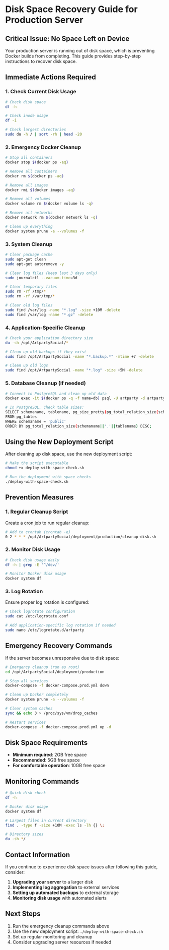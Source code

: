 # Disk Space Recovery Guide for Production Server

## Critical Issue: No Space Left on Device

Your production server is running out of disk space, which is preventing Docker builds from completing. This guide provides step-by-step instructions to recover disk space.

## Immediate Actions Required

### 1. Check Current Disk Usage
```bash
# Check disk space
df -h

# Check inode usage
df -i

# Check largest directories
sudo du -h / | sort -rh | head -20
```

### 2. Emergency Docker Cleanup
```bash
# Stop all containers
docker stop $(docker ps -aq)

# Remove all containers
docker rm $(docker ps -aq)

# Remove all images
docker rmi $(docker images -aq)

# Remove all volumes
docker volume rm $(docker volume ls -q)

# Remove all networks
docker network rm $(docker network ls -q)

# Clean up everything
docker system prune -a --volumes -f
```

### 3. System Cleanup
```bash
# Clear package cache
sudo apt-get clean
sudo apt-get autoremove -y

# Clear log files (keep last 3 days only)
sudo journalctl --vacuum-time=3d

# Clear temporary files
sudo rm -rf /tmp/*
sudo rm -rf /var/tmp/*

# Clear old log files
sudo find /var/log -name "*.log" -size +10M -delete
sudo find /var/log -name "*.gz" -delete
```

### 4. Application-Specific Cleanup
```bash
# Check your application directory size
du -sh /opt/ArtpartySocial/*

# Clean up old backups if they exist
sudo find /opt/ArtpartySocial -name "*.backup.*" -mtime +7 -delete

# Clean up old logs
sudo find /opt/ArtpartySocial -name "*.log" -size +5M -delete
```

### 5. Database Cleanup (if needed)
```bash
# Connect to PostgreSQL and clean up old data
docker exec -it $(docker ps -q -f name=db) psql -U artparty -d artparty_social_prod

# In PostgreSQL, check table sizes:
SELECT schemaname, tablename, pg_size_pretty(pg_total_relation_size(schemaname||'.'||tablename)) AS size
FROM pg_tables 
WHERE schemaname = 'public'
ORDER BY pg_total_relation_size(schemaname||'.'||tablename) DESC;
```

## Using the New Deployment Script

After cleaning up disk space, use the new deployment script:

```bash
# Make the script executable
chmod +x deploy-with-space-check.sh

# Run the deployment with space checks
./deploy-with-space-check.sh
```

## Prevention Measures

### 1. Regular Cleanup Script
Create a cron job to run regular cleanup:

```bash
# Add to crontab (crontab -e)
0 2 * * * /opt/ArtpartySocial/deployment/production/cleanup-disk.sh
```

### 2. Monitor Disk Usage
```bash
# Check disk usage daily
df -h | grep -E '^/dev/'

# Monitor Docker disk usage
docker system df
```

### 3. Log Rotation
Ensure proper log rotation is configured:

```bash
# Check logrotate configuration
sudo cat /etc/logrotate.conf

# Add application-specific log rotation if needed
sudo nano /etc/logrotate.d/artparty
```

## Emergency Recovery Commands

If the server becomes unresponsive due to disk space:

```bash
# Emergency cleanup (run as root)
cd /opt/ArtpartySocial/deployment/production

# Stop all services
docker-compose -f docker-compose.prod.yml down

# Clean up Docker completely
docker system prune -a --volumes -f

# Clear system caches
sync && echo 3 > /proc/sys/vm/drop_caches

# Restart services
docker-compose -f docker-compose.prod.yml up -d
```

## Disk Space Requirements

- **Minimum required**: 2GB free space
- **Recommended**: 5GB free space
- **For comfortable operation**: 10GB free space

## Monitoring Commands

```bash
# Quick disk check
df -h

# Docker disk usage
docker system df

# Largest files in current directory
find . -type f -size +10M -exec ls -lh {} \;

# Directory sizes
du -sh */
```

## Contact Information

If you continue to experience disk space issues after following this guide, consider:

1. **Upgrading your server** to a larger disk
2. **Implementing log aggregation** to external services
3. **Setting up automated backups** to external storage
4. **Monitoring disk usage** with automated alerts

## Next Steps

1. Run the emergency cleanup commands above
2. Use the new deployment script: `./deploy-with-space-check.sh`
3. Set up regular monitoring and cleanup
4. Consider upgrading server resources if needed 